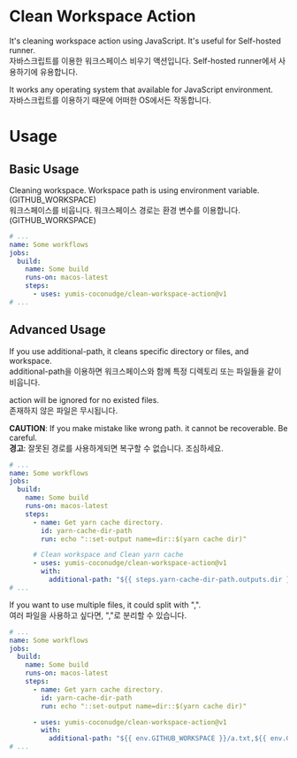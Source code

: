 # Clean Workspace Action

It's cleaning workspace action using JavaScript. It's useful for Self-hosted runner.  
자바스크립트를 이용한 워크스페이스 비우기 액션입니다. Self-hosted runner에서 사용하기에 유용합니다.

It works any operating system that available for JavaScript environment.  
자바스크립트를 이용하기 때문에 어떠한 OS에서든 작동합니다.

# Usage

## Basic Usage

Cleaning workspace. Workspace path is using environment variable. (GITHUB_WORKSPACE)  
워크스페이스를 비웁니다. 워크스페이스 경로는 환경 변수를 이용합니다. (GITHUB_WORKSPACE)

```yaml
# ...
name: Some workflows
jobs:
  build:
    name: Some build
    runs-on: macos-latest
    steps:
      - uses: yumis-coconudge/clean-workspace-action@v1
# ...
```

## Advanced Usage

If you use additional-path, it cleans specific directory or files, and workspace.  
additional-path을 이용하면 워크스페이스와 함께 특정 디렉토리 또는 파일들을 같이 비웁니다.

action will be ignored for no existed files.  
존재하지 않은 파일은 무시됩니다.

**CAUTION**: If you make mistake like wrong path. it cannot be recoverable. Be careful.  
**경고**: 잘못된 경로를 사용하게되면 복구할 수 없습니다. 조심하세요.

```yaml
# ...
name: Some workflows
jobs:
  build:
    name: Some build
    runs-on: macos-latest
    steps:
      - name: Get yarn cache directory.
        id: yarn-cache-dir-path
        run: echo "::set-output name=dir::$(yarn cache dir)"

      # Clean workspace and Clean yarn cache
      - uses: yumis-coconudge/clean-workspace-action@v1
        with:
          additional-path: "${{ steps.yarn-cache-dir-path.outputs.dir }}"
# ...
```

If you want to use multiple files, it could split with ",".  
여러 파일을 사용하고 싶다면, ","로 분리할 수 있습니다.

```yaml
# ...
name: Some workflows
jobs:
  build:
    name: Some build
    runs-on: macos-latest
    steps:
      - name: Get yarn cache directory.
        id: yarn-cache-dir-path
        run: echo "::set-output name=dir::$(yarn cache dir)"

      - uses: yumis-coconudge/clean-workspace-action@v1
        with:
          additional-path: "${{ env.GITHUB_WORKSPACE }}/a.txt,${{ env.GITHUB_WORKSPACE }}/b.txt"
# ...
```
